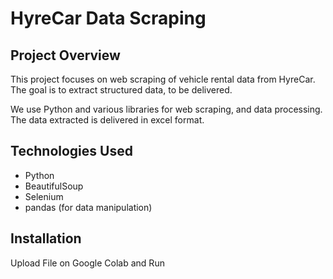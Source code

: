 
# HyreCar Data Scraping

## Project Overview
This project focuses on web scraping of vehicle rental data from HyreCar. The goal is to extract structured data, to be delivered.

We use Python and various libraries for web scraping, and data processing. The data extracted is delivered in excel format.



## Technologies Used
- Python
- BeautifulSoup
- Selenium
- pandas (for data manipulation)


## Installation

Upload File on Google Colab and Run
    
